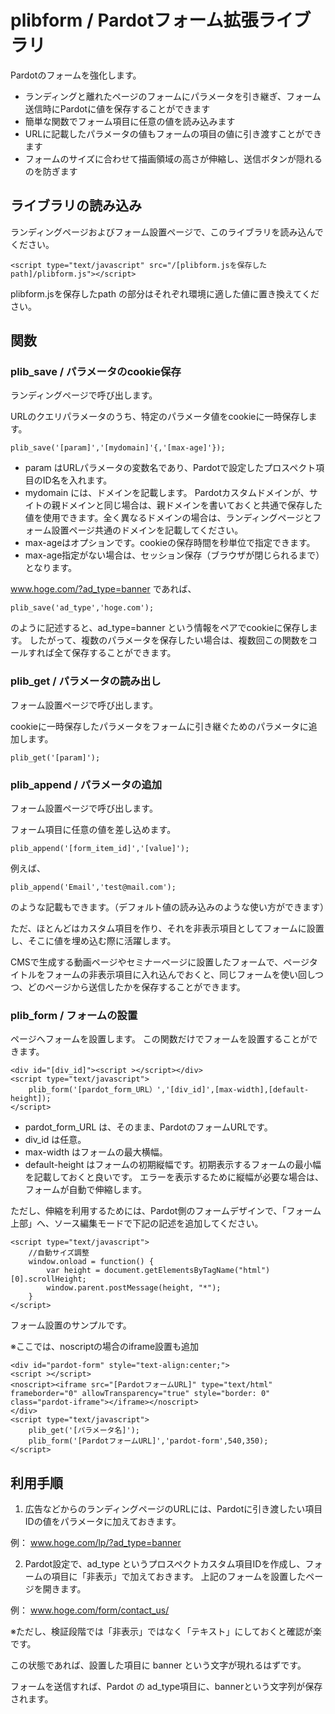 # plibform / Pardotフォーム拡張ライブラリ

Pardotのフォームを強化します。

- ランディングと離れたページのフォームにパラメータを引き継ぎ、フォーム送信時にPardotに値を保存することができます
- 簡単な関数でフォーム項目に任意の値を読み込みます
- URLに記載したパラメータの値もフォームの項目の値に引き渡すことができます
- フォームのサイズに合わせて描画領域の高さが伸縮し、送信ボタンが隠れるのを防ぎます


## ライブラリの読み込み

ランディングページおよびフォーム設置ページで、このライブラリを読み込んでください。
```
<script type="text/javascript" src="/[plibform.jsを保存したpath]/plibform.js"></script>
```
plibform.jsを保存したpath の部分はそれぞれ環境に適した値に置き換えてください。


## 関数

### plib_save / パラメータのcookie保存

ランディングページで呼び出します。

URLのクエリパラメータのうち、特定のパラメータ値をcookieに一時保存します。

```
plib_save('[param]','[mydomain]'{,'[max-age]'});
```
- param はURLパラメータの変数名であり、Pardotで設定したプロスペクト項目のID名を入れます。
- mydomain には、ドメインを記載します。
Pardotカスタムドメインが、サイトの親ドメインと同じ場合は、親ドメインを書いておくと共通で保存した値を使用できます。全く異なるドメインの場合は、ランディングページとフォーム設置ページ共通のドメインを記載してください。
- max-ageはオプションです。cookieの保存時間を秒単位で指定できます。
- max-age指定がない場合は、セッション保存（ブラウザが閉じられるまで）となります。

www.hoge.com/?ad_type=banner であれば、
```
plib_save('ad_type','hoge.com');
```
のように記述すると、ad_type=banner という情報をペアでcookieに保存します。
したがって、複数のパラメータを保存したい場合は、複数回この関数をコールすれば全て保存することができます。


### plib_get / パラメータの読み出し

フォーム設置ページで呼び出します。

cookieに一時保存したパラメータをフォームに引き継ぐためのパラメータに追加します。

```
plib_get('[param]');
```

### plib_append / パラメータの追加

フォーム設置ページで呼び出します。

フォーム項目に任意の値を差し込めます。

```
plib_append('[form_item_id]','[value]');
```

例えば、
```
plib_append('Email','test@mail.com');
```
のような記載もできます。（デフォルト値の読み込みのような使い方ができます）

ただ、ほとんどはカスタム項目を作り、それを非表示項目としてフォームに設置し、そこに値を埋め込む際に活躍します。

CMSで生成する動画ページやセミナーページに設置したフォームで、ページタイトルをフォームの非表示項目に入れ込んでおくと、同じフォームを使い回しつつ、どのページから送信したかを保存することができます。


### plib_form / フォームの設置

ページへフォームを設置します。
この関数だけでフォームを設置することができます。
```
<div id="[div_id]"><script ></script></div>
<script type="text/javascript">
	plib_form('[pardot_form_URL）','[div_id]',[max-width],[default-height]);
</script>
```
- pardot_form_URL は、そのまま、PardotのフォームURLです。
- div_id は任意。
- max-width はフォームの最大横幅。
- default-height はフォームの初期縦幅です。初期表示するフォームの最小幅を記載しておくと良いです。
エラーを表示するために縦幅が必要な場合は、フォームが自動で伸縮します。

ただし、伸縮を利用するためには、Pardot側のフォームデザインで、「フォーム上部」へ、ソース編集モードで下記の記述を追加してください。
```
<script type="text/javascript">
    //自動サイズ調整
    window.onload = function() {
        var height = document.getElementsByTagName("html")[0].scrollHeight;
        window.parent.postMessage(height, "*");
    }
</script>
```


フォーム設置のサンプルです。

※ここでは、noscriptの場合のiframe設置も追加

```
<div id="pardot-form" style="text-align:center;">
<script ></script>
<noscript><iframe src="[PardotフォームURL]" type="text/html" frameborder="0" allowTransparency="true" style="border: 0" class="pardot-iframe"></iframe></noscript>
</div>
<script type="text/javascript">
	plib_get('[パラメータ名]');
	plib_form('[PardotフォームURL]','pardot-form',540,350);
</script>
```

## 利用手順

1. 広告などからのランディングページのURLには、Pardotに引き渡したい項目IDの値をパラメータに加えておきます。

例： www.hoge.com/lp/?ad_type=banner

2. Pardot設定で、ad_type というプロスペクトカスタム項目IDを作成し、フォームの項目に「非表示」で加えておきます。
上記のフォームを設置したページを開きます。

例： www.hoge.com/form/contact_us/

※ただし、検証段階では「非表示」ではなく「テキスト」にしておくと確認が楽です。

この状態であれば、設置した項目に banner という文字が現れるはずです。

フォームを送信すれば、Pardot の ad_type項目に、bannerという文字列が保存されます。
